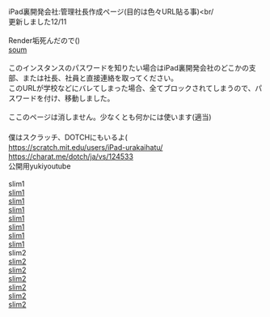 <br>iPad裏開発会社:管理社長作成ページ(目的は色々URL貼る事)<br/
<br>更新しました12/11<br/>
<br>Render垢死んだので()
  <br><a href= "https://soum-matome-ps-instance-fhdn.onrender.com" >soum</a><br/>
  <br>このインスタンスのパスワードを知りたい場合はiPad裏開発会社のどこかの支部、または社長、社員と直接連絡を取ってください。
  <br>このURLが学校などにバレてしまった場合、全てブロックされてしまうので、パスワードを付け、移動しました。<br/>
  <br>ここのページは消しません。少なくとも何かには使います(適当)<br/>
　<br>僕はスクラッチ、DOTCHにもいるよ(
　<br>https://scratch.mit.edu/users/iPad-urakaihatu/
　<br>https://charat.me/dotch/ja/vs/124533
  <br>公開用yukiyoutube<br/>
  <br>slim1
  <br><a href="https://soum-slim1-13-cg2i.onrender.com/">slim1</a>
  <br><a href="https://emergency-ryousan-type-slim1-8o5p.onrender.com/">slim1</a>
  <br><a href="https://emergency-ryousan-type-slim1-z1tt.onrender.com/">slim1</a>
  <br><a href="https://emergency-ryousan-type-slim1-0qgz.onrender.com/">slim1</a>
  <br><a href="https://emergency-ryousan-type-slim1-1.onrender.com/">slim1</a>
  <br><a href="https://emergency-ryousan-type-slim1-1-4561.onrender.com/">slim1</a>
  <br><a href="https://emergency-ryousan-type-slim1-1-r0gd.onrender.com/">slim1</a>
  <br>slim2
  <br><a href="https://emergensy-ryousan-type-slim2-2-ujvb.onrender.com/">slim2</a>
  <br><a href="https://emergensy-ryousan-type-slim2-2-ov9r.onrender.com/">slim2</a>
  <br><a href="https://emergensy-ryousan-type-slim2-1-z86y.onrender.com/">slim2</a>
  <br><a href="https://emergensy-ryousan-type-slim2-1-hm6y.onrender.com/">slim2</a>
  <br><a href="https://emergensy-ryousan-type-slim2-1-6xps.onrender.com/">slim2</a>
  <br><a href="https://emergensy-ryousan-type-slim2-2.onrender.com/">slim2</a>
